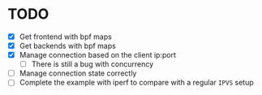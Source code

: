 # TODO

- [x] Get frontend with bpf maps
- [x] Get backends with bpf maps
- [x] Manage connection based on the client ip:port
  - [ ] There is still a bug with concurrency
- [ ] Manage connection state correctly
- [ ] Complete the example with iperf to compare with a regular `IPVS` setup
